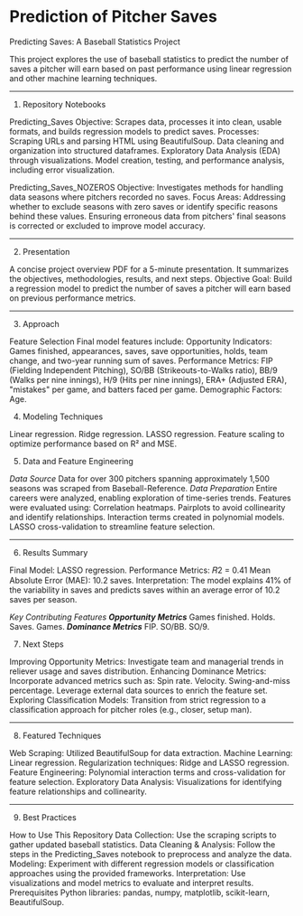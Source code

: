 # Prediction of Pitcher Saves
Predicting Saves: A Baseball Statistics Project

This project explores the use of baseball statistics to predict the number of saves a pitcher will earn based on past performance using linear regression and other machine learning techniques.
___

1. Repository Notebooks

Predicting_Saves
Objective: Scrapes data, processes it into clean, usable formats, and builds regression models to predict saves.
Processes:
Scraping URLs and parsing HTML using BeautifulSoup.
Data cleaning and organization into structured dataframes.
Exploratory Data Analysis (EDA) through visualizations.
Model creation, testing, and performance analysis, including error visualization.

Predicting_Saves_NOZEROS
Objective: Investigates methods for handling data seasons where pitchers recorded no saves.
Focus Areas:
Addressing whether to exclude seasons with zero saves or identify specific reasons behind these values.
Ensuring erroneous data from pitchers' final seasons is corrected or excluded to improve model accuracy.
___

2. Presentation
   
A concise project overview PDF for a 5-minute presentation. It summarizes the objectives, methodologies, results, and next steps.
Objective
Goal: Build a regression model to predict the number of saves a pitcher will earn based on previous performance metrics.
___

3. Approach
   
Feature Selection
Final model features include:
Opportunity Indicators: Games finished, appearances, saves, save opportunities, holds, team change, and two-year running sum of saves.
Performance Metrics: FIP (Fielding Independent Pitching), SO/BB (Strikeouts-to-Walks ratio), BB/9 (Walks per nine innings), H/9 (Hits per nine innings), ERA+ (Adjusted ERA), "mistakes" per game, and batters faced per game.
Demographic Factors: Age.

4. Modeling Techniques
   
Linear regression.
Ridge regression.
LASSO regression.
Feature scaling to optimize performance based on R² and MSE.

5. Data and Feature Engineering
   
*Data Source*
Data for over 300 pitchers spanning approximately 1,500 seasons was scraped from Baseball-Reference.
*Data Preparation*
Entire careers were analyzed, enabling exploration of time-series trends.
Features were evaluated using:
Correlation heatmaps.
Pairplots to avoid collinearity and identify relationships.
Interaction terms created in polynomial models.
LASSO cross-validation to streamline feature selection.
___

6. Results Summary
   
Final Model: LASSO regression.
Performance Metrics:
𝑅2 = 0.41
Mean Absolute Error (MAE): 10.2 saves.
Interpretation: The model explains 41% of the variability in saves and predicts saves within an average error of 10.2 saves per season.

*Key Contributing Features*
***Opportunity Metrics***
Games finished.
Holds.
Saves.
Games.
***Dominance Metrics***
FIP.
SO/BB.
SO/9.

7. Next Steps
    
Improving Opportunity Metrics:
Investigate team and managerial trends in reliever usage and saves distribution.
Enhancing Dominance Metrics:
Incorporate advanced metrics such as:
Spin rate.
Velocity.
Swing-and-miss percentage.
Leverage external data sources to enrich the feature set.
Exploring Classification Models:
Transition from strict regression to a classification approach for pitcher roles (e.g., closer, setup man).
___

8. Featured Techniques
   
Web Scraping: Utilized BeautifulSoup for data extraction.
Machine Learning:
Linear regression.
Regularization techniques: Ridge and LASSO regression.
Feature Engineering: Polynomial interaction terms and cross-validation for feature selection.
Exploratory Data Analysis:
Visualizations for identifying feature relationships and collinearity.
___

9. Best Practices
    
How to Use This Repository
Data Collection: Use the scraping scripts to gather updated baseball statistics.
Data Cleaning & Analysis: Follow the steps in the Predicting_Saves notebook to preprocess and analyze the data.
Modeling: Experiment with different regression models or classification approaches using the provided frameworks.
Interpretation: Use visualizations and model metrics to evaluate and interpret results.
Prerequisites
Python libraries: pandas, numpy, matplotlib, scikit-learn, BeautifulSoup.

